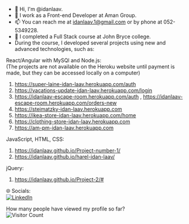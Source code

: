 - 👋 Hi, I'm @idanlaav.
- 👀 I work as a Front-end Developer at Aman Group.
- 📫 You can reach me at idanlaav.1@gmail.com or by phone at 052-5349228.
- 🌱 I completed a Full Stack course at John Bryce college.
- During the course, I developed several projects using new and advanced technologies, such as: 

React/Angular with MySQl and Node.js: \
(The projects are not available on the Heroku website until payment is made, but they can be accessed locally on a computer)
1. https://super-laine-idan-laav.herokuapp.com/auth
2. https://vacations-update-idan-laav.herokuapp.com/login
3. https://idanlaav-escape-room.herokuapp.com/auth , https://idanlaav-escape-room.herokuapp.com/orders-new
4. https://steimatzky-idan-laav.herokuapp.com
5. https://ikea-store-idan-laav.herokuapp.com/home
6. https://clothing-store-idan-laav.herokuapp.com
4. https://am-pm-idan-laav.herokuapp.com 

JavaScript, HTML, CSS:
1. https://idanlaav.github.io/Project-number-1/
2. https://idanlaav.github.io/harel-idan-laav/

jQuery:
1. https://idanlaav.github.io/Project-2/#

🌐 Socials:\
[![LinkedIn](https://img.shields.io/badge/LinkedIn-%230077B5.svg?logo=linkedin&logoColor=white)](https://www.linkedin.com/in/idan-laav)

<!---
idanlaav/idanlaav is a ✨ special ✨ repository because its `README.md` (this file) appears on your GitHub profile.
You can click the Preview link to take a look at your changes.
--->


How many people have viewed my profile so far?\
![Visitor Count](https://profile-counter.glitch.me/{idanlaav/count.svg)

